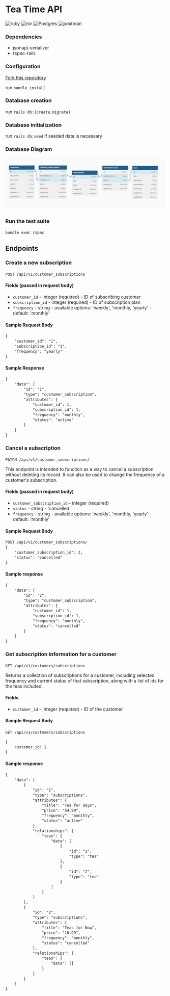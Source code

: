 # Tea Time API

![ruby](https://img.shields.io/static/v1?message=2.7.4&logo=ruby&style=for-the-badge&label=Ruby&color=darkred&labelColor=crimson) ![ror](https://img.shields.io/static/v1?message=5.2.8.1&logo=rubyonrails&style=for-the-badge&label=Rails&color=crimson&labelColor=darkred) ![Postgres](https://img.shields.io/static/v1?message=14.6&=postgresql&style=for-the-badge&label=Postgresql&color=dodgerblue&labelColor=royalblue&logoColor=white) ![postman](https://img.shields.io/static/v1?message=POSTMAN&logo=postman&style=for-the-badge&label=&color=orangered&labelColor=darkorange&logoColor=white)

### Dependencies

- jsonapi-serializer
- rspec-rails

### Configuration

[Fork this repository](https://github.com/ajkrumholz/tea_time)

run `bundle install`

### Database creation

run `rails db:{create,migrate}`

### Database initialization

run `rails db:seed` if seeded data is necessary

### Database Diagram

![database diagram](./app/assets/images/database_schema.png)

### Run the test suite

`bundle exec rspec`

## Endpoints

### Create a new subscription

`POST /api/v1/customer_subscriptions`

#### Fields (passed in request body)
- `customer_id` - integer (required) - ID of subscribing customer
- `subscription_id` - integer (required) - ID of subscription plan
- `frequency` - string - available options: 'weekly', 'monthly, 'yearly' - default: 'monthly'

#### Sample Request Body

```
{
    "customer_id": "1",
    "subscription_id": "1",
    "frequency": "yearly"
}
```

#### Sample Response
```
{
    "data": {
        "id": "1",
        "type": "customer_subscription",
        "attributes": {
            "customer_id": 1,
            "subscription_id": 1,
            "frequency": "monthly",
            "status": "active"
        }
    }
}
```

### Cancel a subscription

`PATCH /api/v1/customer_subscriptions/`

This endpoint is intended to function as a way to cancel a subscription without deleting its record. It can also be used to change the frequency of a customer's subscription.

#### Fields (passed in request body)
- `customer_subscription_id` - integer (required)
- `status` - string - 'cancelled'
- `frequency` - string - available options: 'weekly', 'monthly, 'yearly' - default: 'monthly'

#### Sample Request Body
```
POST /api/v1/customer_subscriptions/
{
    "customer_subscription_id": 2,
    "status": "cancelled"
}
```

#### Sample response
```
{
    "data": {
        "id": "2",
        "type": "customer_subscription",
        "attributes": {
            "customer_id": 1,
            "subscription_id": 1,
            "frequency": "monthly",
            "status": "cancelled"
        }
    }
}
```

### Get subscription information for a customer

`GET /api/v1/customers/subscriptions`

Returns a collection of subscriptions for a customer, including selected frequency and current status of that subscription, along with a list of ids for the teas included.

#### Fields
- `customer_id` - integer (required) - ID of the customer

#### Sample Request Body
`GET /api/v1/customers/subscriptions`

```
{
    customer_id: 1
}
```

#### Sample response
```
{
    "data": [
        {
            "id": "1",
            "type": "subscriptions",
            "attributes": {
                "title": "Tea for Days",
                "price": "54.99",
                "frequency": "monthly",
                "status": "active"
            },
            "relationships": {
                "teas": {
                    "data": [
                        {
                            "id": "1",
                            "type": "tea"
                        },
                        {
                            "id": "2",
                            "type": "tea"
                        }
                    ]
                }
            }
        },
        {
            "id": "2",
            "type": "subscriptions",
            "attributes": {
                "title": "Teas for Now",
                "price": "10.99",
                "frequency": "monthly",
                "status": "cancelled"
            },
            "relationships": {
                "teas": {
                    "data": []
                }
            }
        }
    ]
}
```
